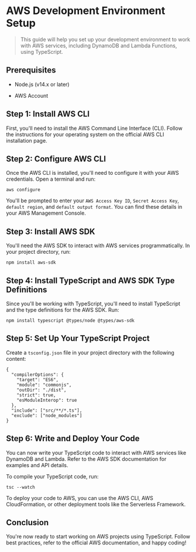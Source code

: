 # AWS Development Environment Setup

> This guide will help you set up your development environment to work with AWS services, including DynamoDB and Lambda Functions, using TypeScript.

## Prerequisites

* Node.js (v14.x or later)

* AWS Account

## Step 1: Install AWS CLI

First, you'll need to install the AWS Command Line Interface (CLI). Follow the instructions for your operating system on the official AWS CLI installation page.

## Step 2: Configure AWS CLI

Once the AWS CLI is installed, you'll need to configure it with your AWS credentials. Open a terminal and run:

```
aws configure
```

You'll be prompted to enter your `AWS Access Key ID`, `Secret Access Key`, `default region`, and `default output format`. You can find these details in your AWS Management Console.

## Step 3: Install AWS SDK

You'll need the AWS SDK to interact with AWS services programmatically. In your project directory, run:

```
npm install aws-sdk
```

## Step 4: Install TypeScript and AWS SDK Type Definitions

Since you'll be working with TypeScript, you'll need to install TypeScript and the type definitions for the AWS SDK. Run:

```
npm install typescript @types/node @types/aws-sdk
```

## Step 5: Set Up Your TypeScript Project

Create a `tsconfig.json` file in your project directory with the following content:

```
{
  "compilerOptions": {
    "target": "ES6",
    "module": "commonjs",
    "outDir": "./dist",
    "strict": true,
    "esModuleInterop": true
  },
  "include": ["src/**/*.ts"],
  "exclude": ["node_modules"]
}
```

## Step 6: Write and Deploy Your Code

You can now write your TypeScript code to interact with AWS services like DynamoDB and Lambda. Refer to the AWS SDK documentation for examples and API details.

To compile your TypeScript code, run:

```
tsc --watch
```

To deploy your code to AWS, you can use the AWS CLI, AWS CloudFormation, or other deployment tools like the Serverless Framework.

## Conclusion

You're now ready to start working on AWS projects using TypeScript. Follow best practices, refer to the official AWS documentation, and happy coding!

